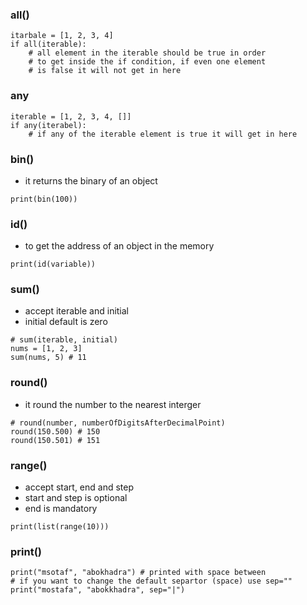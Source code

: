 ### all()
```
itarbale = [1, 2, 3, 4]
if all(iterable):
    # all element in the iterable should be true in order
    # to get inside the if condition, if even one element
    # is false it will not get in here
```
### any
```
iterable = [1, 2, 3, 4, []]
if any(iterabel):
    # if any of the iterable element is true it will get in here
```
### bin()
- it returns the binary of an object
```
print(bin(100))
```
### id()
- to get the address of an object in the memory
```
print(id(variable))
```
### sum()
- accept iterable and initial 
- initial default is zero
```
# sum(iterable, initial)
nums = [1, 2, 3]
sum(nums, 5) # 11
``` 
### round()
- it round the number to the nearest interger
```
# round(number, numberOfDigitsAfterDecimalPoint)
round(150.500) # 150
round(150.501) # 151
```
### range()
- accept start, end and step
- start and step is optional
- end is mandatory
```
print(list(range(10)))
```
### print()
```
print("msotaf", "abokhadra") # printed with space between
# if you want to change the default separtor (space) use sep=""
print("mostafa", "abokkhadra", sep="|")
```
